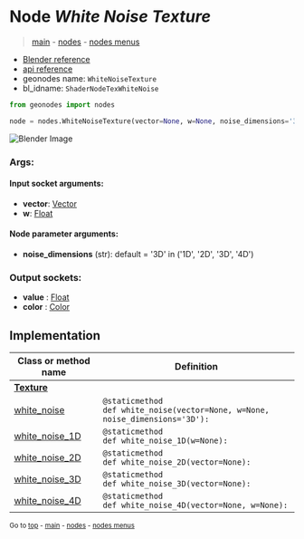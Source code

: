 # Node *White Noise Texture*

> [main](../index.md) - [nodes](nodes.md) - [nodes menus](nodes_menus.md)

- [Blender reference](https://docs.blender.org/manual/en/latest/modeling/geometry_nodes/texture/white_noise.html)
- [api reference](https://docs.blender.org/api/current/bpy.types.ShaderNodeTexWhiteNoise.html)
- geonodes name: `WhiteNoiseTexture`
- bl_idname: `ShaderNodeTexWhiteNoise`

```python
from geonodes import nodes

node = nodes.WhiteNoiseTexture(vector=None, w=None, noise_dimensions='3D')
```

![Blender Image](https://docs.blender.org/manual/en/latest/_images/node-types_ShaderNodeTexWhiteNoise.webp)

### Args:

#### Input socket arguments:

- **vector**: [Vector](Vector.md)
- **w**: [Float](Float.md)

#### Node parameter arguments:

- **noise_dimensions** (str): default = '3D' in ('1D', '2D', '3D', '4D')

### Output sockets:

- **value** : [Float](Float.md)
- **color** : [Color](Color.md)

## Implementation

| Class or method name | Definition |
|----------------------|------------|
| **[Texture](Texture.md)** |
| [white_noise](Texture.md#white_noise) | `@staticmethod`<br> `def white_noise(vector=None, w=None, noise_dimensions='3D'):` |
| [white_noise_1D](Texture.md#white_noise_1D) | `@staticmethod`<br> `def white_noise_1D(w=None):` |
| [white_noise_2D](Texture.md#white_noise_2D) | `@staticmethod`<br> `def white_noise_2D(vector=None):` |
| [white_noise_3D](Texture.md#white_noise_3D) | `@staticmethod`<br> `def white_noise_3D(vector=None):` |
| [white_noise_4D](Texture.md#white_noise_4D) | `@staticmethod`<br> `def white_noise_4D(vector=None, w=None):` |

<sub>Go to [top](#node-white-noise-texture) - [main](../index.md) - [nodes](nodes.md) - [nodes menus](nodes_menus.md)</sub>

